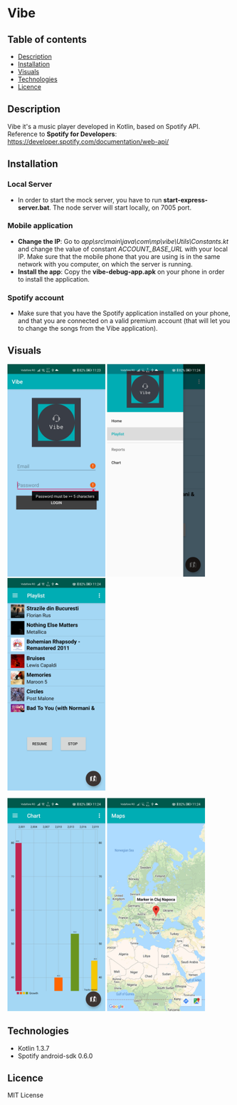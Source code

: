 # Vibe

## Table of contents
* [Description](#Description)
* [Installation](#Installation)
* [Visuals](#Visuals)
* [Technologies](#Technologies)
* [Licence](#Licence)

## Description

Vibe it's a music player developed in Kotlin, based on Spotify API. <br>
Reference to **Spotify for Developers**: https://developer.spotify.com/documentation/web-api/ 

## Installation

### Local Server
- In order to start the mock server, you have to run **start-express-server.bat**. The node server will start locally, on 7005 port. 

### Mobile application
- **Change the IP**: Go to *app\src\main\java\com\mp\vibe\Utils\Constants.kt* and change the value of constant *ACCOUNT_BASE_URL* with your local IP. Make sure that the mobile  phone that you are using is in the same network with you computer, on which the server is running.
- **Install the app**: Copy the **vibe-debug-app.apk** on your phone in order to 
install the application. 

### Spotify account
- Make sure that you have the Spotify application installed on your phone, and 
that you are connected on a valid premium account (that will let you to change the songs from the Vibe application).

## Visuals
<img src="images//Screenshot_20200711_232359_com.mp.vibe.jpg" width="220"> <img src="images//Screenshot_20200711_232435_com.mp.vibe.jpg" width="220"> <img src="images//Screenshot_20200711_232414_com.mp.vibe.jpg" width="220">

<img src="images//Screenshot_20200711_232428_com.mp.vibe.jpg" width="220">
<img src="images//Screenshot_20200711_232441_com.mp.vibe.jpg" width="220">

## Technologies
- Kotlin 1.3.7
- Spotify android-sdk 0.6.0

## Licence
MIT License





